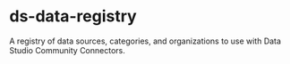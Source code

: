 # ds-data-registry
A registry of data sources, categories, and organizations to use with Data Studio Community Connectors.
